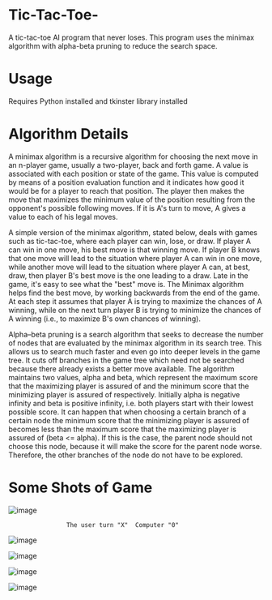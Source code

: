 # Tic-Tac-Toe-

A tic-tac-toe AI program that never loses. This program uses the minimax algorithm with alpha-beta pruning to reduce the search space.

# Usage

Requires Python installed and tkinster library installed

# Algorithm Details
 A minimax algorithm is a recursive algorithm for choosing the next move in an n-player game, usually a two-player, back and forth game. A value is associated with each position or state of the game. This value is computed by means of a position evaluation function and it indicates how good it would be for a player to reach that position. The player then makes the move that maximizes the minimum value of the position resulting from the opponent's possible following moves. If it is A's turn to move, A gives a value to each of his legal moves.

A simple version of the minimax algorithm, stated below, deals with games such as tic-tac-toe, where each player can win, lose, or draw. If player A can win in one move, his best move is that winning move. If player B knows that one move will lead to the situation where player A can win in one move, while another move will lead to the situation where player A can, at best, draw, then player B's best move is the one leading to a draw. Late in the game, it's easy to see what the "best" move is. The Minimax algorithm helps find the best move, by working backwards from the end of the game. At each step it assumes that player A is trying to maximize the chances of A winning, while on the next turn player B is trying to minimize the chances of A winning (i.e., to maximize B's own chances of winning).

Alpha–beta pruning is a search algorithm that seeks to decrease the number of nodes that are evaluated by the minimax algorithm in its search tree. This allows us to search much faster and even go into deeper levels in the game tree. It cuts off branches in the game tree which need not be searched because there already exists a better move available. The algorithm maintains two values, alpha and beta, which represent the maximum score that the maximizing player is assured of and the minimum score that the minimizing player is assured of respectively. Initially alpha is negative infinity and beta is positive infinity, i.e. both players start with their lowest possible score. It can happen that when choosing a certain branch of a certain node the minimum score that the minimizing player is assured of becomes less than the maximum score that the maximizing player is assured of (beta <= alpha). If this is the case, the parent node should not choose this node, because it will make the score for the parent node worse. Therefore, the other branches of the node do not have to be explored.

# Some Shots of Game 
![image](https://user-images.githubusercontent.com/73243672/175785656-d2302fbf-a89a-41c1-ad88-eed7f7ae8941.png)

                    The user turn "X"  Computer "0" 
                    
![image](https://user-images.githubusercontent.com/73243672/175785704-52a3d564-906d-4a6d-88f8-456f60093770.png)


![image](https://user-images.githubusercontent.com/73243672/175785721-12850fee-1971-4f0d-a962-3a2b7c078a28.png)


![image](https://user-images.githubusercontent.com/73243672/175785728-eca76a24-5212-4b03-a64e-8ca3e5de4662.png)


![image](https://user-images.githubusercontent.com/73243672/175785737-7365d97e-1eba-437e-b905-d031b77daab8.png)




